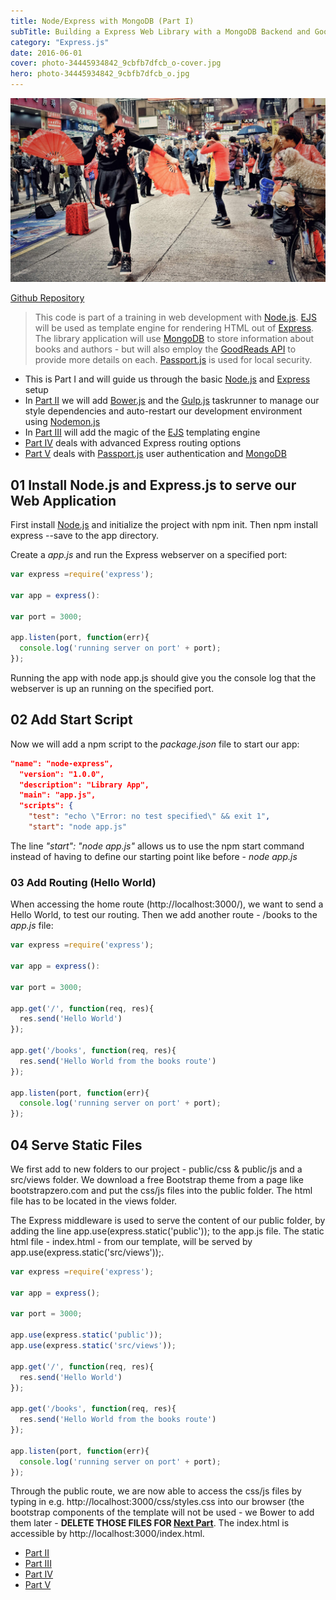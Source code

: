 ```yaml
---
title: Node/Express with MongoDB (Part I)
subTitle: Building a Express Web Library with a MongoDB Backend and Goodreads API Integration
category: "Express.js"
date: 2016-06-01
cover: photo-34445934842_9cbfb7dfcb_o-cover.jpg
hero: photo-34445934842_9cbfb7dfcb_o.jpg
---
```


![Hongkong](./photo-34445934842_9cbfb7dfcb_o.jpg)


[Github Repository](https://github.com/mpolinowski/node_express_git)


> This code is part of a training in web development with [Node.js](https://nodejs.org/en/). [EJS](http://ejs.co) will be used as template engine for rendering HTML out of [Express](https://expressjs.com). The library application will use [MongoDB](https://www.mongodb.com) to store information about books and authors - but will also employ the [GoodReads API](https://www.goodreads.com/api) to provide more details on each. [Passport.js](http://www.passportjs.org) is used for local security.


* This is Part I and will guide us through the basic [Node.js](https://nodejs.org/en/) and [Express](https://expressjs.com) setup
* In [Part II](/node-express-mongodb-part-ii/) we will add [Bower.js](https://bower.io/) and the [Gulp.js](https://gulpjs.com/) taskrunner to manage our style dependencies and auto-restart our development environment using [Nodemon.js](https://nodemon.io)
* In [Part III](/node-express-mongodb-part-iii/) will add the magic of the [EJS](http://ejs.co) templating engine
* [Part IV](/node-express-mongodb-part-iv/) deals with advanced Express routing options
* [Part V](/node-express-mongodb-part-v/) deals with [Passport.js](http://www.passportjs.org) user authentication and [MongoDB](https://www.mongodb.com)


## 01 Install Node.js and Express.js to serve our Web Application

First install [Node.js](https://nodejs.org/en/download/) and initialize the project with npm init. Then npm install express --save to the app directory.


Create a _app.js_ and run the Express webserver on a specified port:


```javascript
var express =require('express');

var app = express():

var port = 3000;

app.listen(port, function(err){
  console.log('running server on port' + port);
});
```

Running the app with node app.js should give you the console log that the webserver is up an running on the specified port.


## 02 Add Start Script

Now we will add a npm script to the _package.json_ file to start our app:

```json
"name": "node-express",
  "version": "1.0.0",
  "description": "Library App",
  "main": "app.js",
  "scripts": {
    "test": "echo \"Error: no test specified\" && exit 1",
    "start": "node app.js"
```

The line _"start": "node app.js"_ allows us to use the npm start command instead of having to define our starting point like before - _node app.js_


### 03 Add Routing (Hello World)

When accessing the home route (http://localhost:3000/), we want to send a Hello World, to test our routing. Then we add another route - /books to the _app.js_ file:


```javascript
var express =require('express');

var app = express():

var port = 3000;

app.get('/', function(req, res){
  res.send('Hello World')
});

app.get('/books', function(req, res){
  res.send('Hello World from the books route')
});

app.listen(port, function(err){
  console.log('running server on port' + port);
});
```


## 04 Serve Static Files

We first add to new folders to our project - public/css & public/js and a src/views folder. We download a free Bootstrap theme from a page like bootstrapzero.com and put the css/js files into the public folder. The html file has to be located in the views folder.


The Express middleware is used to serve the content of our public folder, by adding the line app.use(express.static('public')); to the app.js file. The static html file - index.html - from our template, will be served by app.use(express.static('src/views'));.


```javascript
var express =require('express');

var app = express();

var port = 3000;

app.use(express.static('public'));
app.use(express.static('src/views'));

app.get('/', function(req, res){
  res.send('Hello World')
});

app.get('/books', function(req, res){
  res.send('Hello World from the books route')
});

app.listen(port, function(err){
  console.log('running server on port' + port);
});
```


Through the public route, we are now able to access the css/js files by typing in e.g. http://localhost:3000/css/styles.css into our browser (the bootstrap components of the template will not be used - we Bower to add them later - __DELETE THOSE FILES FOR [Next Part](/node-express-mongodb-part-ii/)__. The index.html is accessible by http://localhost:3000/index.html.


* [Part II](/node-express-mongodb-part-ii/)
* [Part III](/node-express-mongodb-part-iii/)
* [Part IV](/node-express-mongodb-part-iv/)
* [Part V](/node-express-mongodb-part-v/)